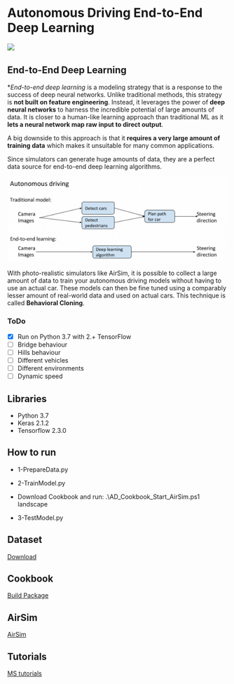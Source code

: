 # Autonomous Driving End-to-End Deep Learning

![](.gif)

## End-to-End Deep Learning
**End-to-end deep learning* is a modeling strategy that is a response to the success of deep neural networks. 
Unlike traditional methods, this strategy is **not built on feature engineering**. Instead, it leverages the power of **deep neural networks** to harness the incredible potential of large amounts of data. 
It is closer to a human-like learning approach than traditional ML as it **lets a neural network map raw input to direct output**. 

A big downside to this approach is that it **requires a very large amount of training data** which makes it unsuitable for many common applications. 

Since simulators can generate huge amounts of data, they are a perfect data source for end-to-end deep learning algorithms. 

![](image1.png)

With photo-realistic simulators like AirSim, it is possible to collect a large amount of data to train your autonomous driving models without having to use an actual car. 
These models can then be fine tuned using a comparably lesser amount of real-world data and used on actual cars. This technique is called **Behavioral Cloning**. 

### ToDo

- [x] Run on Python 3.7 with 2.+ TensorFlow
- [ ] Bridge behaviour
- [ ] Hills behaviour
- [ ] Different vehicles
- [ ] Different environments
- [ ] Dynamic speed

## Libraries
- Python 3.7
- Keras 2.1.2
- Tensorflow 2.3.0

## How to run

- 1-PrepareData.py

- 2-TrainModel.py

- Download Cookbook and run: .\AD_Cookbook_Start_AirSim.ps1 landscape

- 3-TestModel.py

## Dataset

[Download](https://aka.ms/AirSimTutorialDataset)

## Cookbook

[Build Package](https://airsimtutorialdataset.blob.core.windows.net/e2edl/AD_Cookbook_AirSim.7z)

## AirSim

[AirSim](https://github.com/Microsoft/AirSim)
 
## Tutorials

[MS tutorials](https://github.com/microsoft/AutonomousDrivingCookbook)